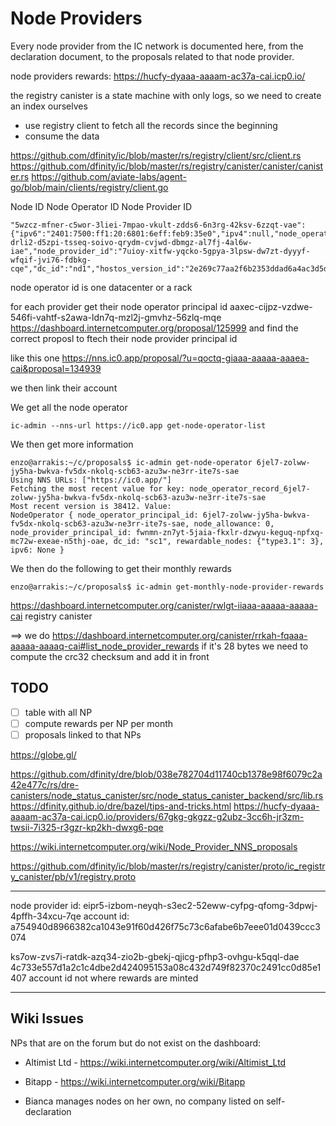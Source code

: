 # Node Providers

Every node provider from the IC network is documented here, from the
declaration document, to the proposals related to that node provider.

node providers rewards: https://hucfy-dyaaa-aaaam-ac37a-cai.icp0.io/

the registry canister is a state machine with only logs, so we need to create an index ourselves

-   use registry client to fetch all the records since the beginning
-   consume the data

https://github.com/dfinity/ic/blob/master/rs/registry/client/src/client.rs
https://github.com/dfinity/ic/blob/master/rs/registry/canister/canister/canister.rs
https://github.com/aviate-labs/agent-go/blob/main/clients/registry/client.go

Node ID
Node Operator ID
Node Provider ID

```
"5wzcz-mfner-c5wor-3liei-7mpao-vkult-zdds6-6n3rg-42ksv-6zzqt-vae":{"ipv6":"2401:7500:ff1:20:6801:6eff:feb9:35e0","ipv4":null,"node_operator_id":"ri4lg-drli2-d5zpi-tsseq-soivo-qrydm-cvjwd-dbmgz-al7fj-4al6w-iae","node_provider_id":"7uioy-xitfw-yqcko-5gpya-3lpsw-dw7zt-dyyyf-wfqif-jvi76-fdbkg-cqe","dc_id":"nd1","hostos_version_id":"2e269c77aa2f6b2353ddad6a4ac3d5ddcac196b1","domain":null},
```

node operator id is one datacenter or a rack

for each provider get their node operator principal id aaxec-cijpz-vzdwe-546fi-vahtf-s2awa-ldn7q-mzl2j-gmvhz-56zlq-mqe
https://dashboard.internetcomputer.org/proposal/125999
and find the correct proposl to ftech their node provider principal id

like this one
https://nns.ic0.app/proposal/?u=qoctq-giaaa-aaaaa-aaaea-cai&proposal=134939

we then link their account


We get all the node operator

```
ic-admin --nns-url https://ic0.app get-node-operator-list
```

We then get more information

```
enzo@arrakis:~/c/proposals$ ic-admin get-node-operator 6jel7-zolww-jy5ha-bwkva-fv5dx-nkolq-scb63-azu3w-ne3rr-ite7s-sae
Using NNS URLs: ["https://ic0.app/"]
Fetching the most recent value for key: node_operator_record_6jel7-zolww-jy5ha-bwkva-fv5dx-nkolq-scb63-azu3w-ne3rr-ite7s-sae
Most recent version is 38412. Value:
NodeOperator { node_operator_principal_id: 6jel7-zolww-jy5ha-bwkva-fv5dx-nkolq-scb63-azu3w-ne3rr-ite7s-sae, node_allowance: 0, node_provider_principal_id: fwnmn-zn7yt-5jaia-fkxlr-dzwyu-keguq-npfxq-mc72w-exeae-n5thj-oae, dc_id: "sc1", rewardable_nodes: {"type3.1": 3}, ipv6: None }
```

We then do the following to get their monthly rewards
```
enzo@arrakis:~/c/proposals$ ic-admin get-monthly-node-provider-rewards
```

https://dashboard.internetcomputer.org/canister/rwlgt-iiaaa-aaaaa-aaaaa-cai
registry canister


==> we do https://dashboard.internetcomputer.org/canister/rrkah-fqaaa-aaaaa-aaaaq-cai#list_node_provider_rewards if it's 28 bytes we need to compute the crc32 checksum and add it in front


## TODO
- [ ] table with all NP
- [ ] compute rewards per NP per month
- [ ] proposals linked to that NPs

https://globe.gl/

https://github.com/dfinity/dre/blob/038e782704d11740cb1378e98f6079c2a42e477c/rs/dre-canisters/node_status_canister/src/node_status_canister_backend/src/lib.rs
https://dfinity.github.io/dre/bazel/tips-and-tricks.html
https://hucfy-dyaaa-aaaam-ac37a-cai.icp0.io/providers/67gkg-gkgzz-g2ubz-3cc6h-jr3zm-twsii-7i325-r3gzr-kp2kh-dwxg6-pqe

https://wiki.internetcomputer.org/wiki/Node_Provider_NNS_proposals

https://github.com/dfinity/ic/blob/master/rs/registry/canister/proto/ic_registry_canister/pb/v1/registry.proto

-----------------

node provider id: eipr5-izbom-neyqh-s3ec2-52eww-cyfpg-qfomg-3dpwj-4pffh-34xcu-7qe
account id: a754940d8966382ca1043e91f60d426f75c73c6afabe6b7eee01d0439ccc3074

ks7ow-zvs7i-ratdk-azq34-zio2b-gbekj-qjicg-pfhp3-ovhgu-k5qql-dae
4c733e557d1a2c1c4dbe2d424095153a08c432d749f82370c2491cc0d85e1407 account id not where rewards are minted

-------------------

## Wiki Issues

NPs that are on the forum but do not exist on the dashboard:
- Altimist Ltd - https://wiki.internetcomputer.org/wiki/Altimist_Ltd
- Bitapp - https://wiki.internetcomputer.org/wiki/Bitapp

- Bianca manages nodes on her own, no company listed on self-declaration
